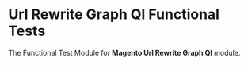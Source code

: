 # Url Rewrite Graph Ql Functional Tests

The Functional Test Module for **Magento Url Rewrite Graph Ql** module.
